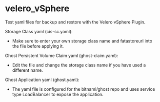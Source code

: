 # velero_vSphere
Test yaml files for backup and restore with the Velero vSphere Plugin. 

Storage Class yaml (cis-sc.yaml):
- Make sure to enter your own storage class name and fatastoreurl into the file before applying it. 

Ghost Persistent Volume Claim yaml (ghost-claim.yaml):
- Edit the file and change the storage class name if you have used a different name. 

Ghost Application yaml (ghost.yaml):
- The yaml file is configured for the bitnami/ghost repo and uses service type LoadBalancer to expose the application.
